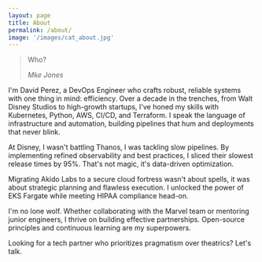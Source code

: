 ```yaml
---
layout: page
title: About
permalink: /about/
image: '/images/cat_about.jpg'
---
```


>  Who?
>
> <cite>Mke Jones</cite>

I'm David Perez, a DevOps Engineer who crafts robust, reliable systems with one thing in mind: efficiency. Over a decade in the trenches, from Walt Disney Studios to high-growth startups, I've honed my skills with Kubernetes, Python, AWS, CI/CD, and Terraform. I speak the language of infrastructure and automation, building pipelines that hum and deployments that never blink.

At Disney, I wasn't battling Thanos, I was tackling slow pipelines. By implementing refined observability and best practices, I sliced their slowest release times by 95%. That's not magic, it's data-driven optimization.

Migrating Akido Labs to a secure cloud fortress wasn't about spells, it was about strategic planning and flawless execution. I unlocked the power of EKS Fargate while meeting HIPAA compliance head-on.

I'm no lone wolf. Whether collaborating with the Marvel team or mentoring junior engineers, I thrive on building effective partnerships. Open-source principles and continuous learning are my superpowers.

Looking for a tech partner who prioritizes pragmatism over theatrics? Let's talk.